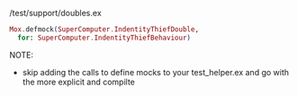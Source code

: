 /test/support/doubles.ex
```elixir
Mox.defmock(SuperComputer.IndentityThiefDouble,
  for: SuperComputer.IndentityThiefBehaviour)
```
NOTE:
- skip adding the calls to define mocks to your test_helper.ex and go with the more explicit and compilte